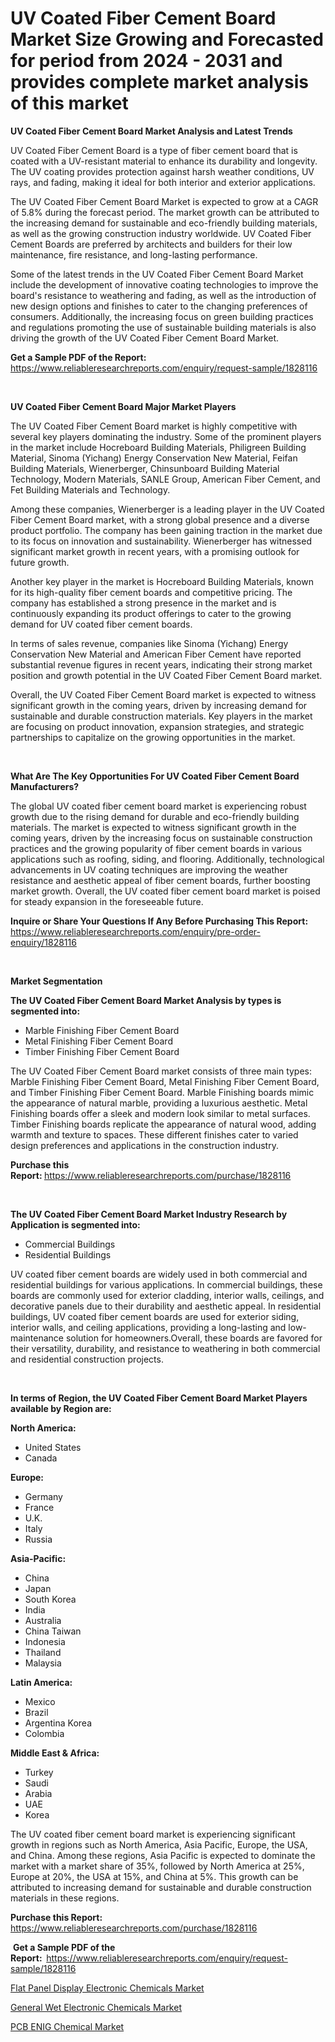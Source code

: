 <p><h1>UV Coated Fiber Cement Board Market Size Growing and Forecasted for period from 2024 - 2031 and provides complete market analysis of this market</h1></p><p><strong>UV Coated Fiber Cement Board Market Analysis and Latest Trends</strong></p>
<p><p>UV Coated Fiber Cement Board is a type of fiber cement board that is coated with a UV-resistant material to enhance its durability and longevity. The UV coating provides protection against harsh weather conditions, UV rays, and fading, making it ideal for both interior and exterior applications. </p><p>The UV Coated Fiber Cement Board Market is expected to grow at a CAGR of 5.8% during the forecast period. The market growth can be attributed to the increasing demand for sustainable and eco-friendly building materials, as well as the growing construction industry worldwide. UV Coated Fiber Cement Boards are preferred by architects and builders for their low maintenance, fire resistance, and long-lasting performance. </p><p>Some of the latest trends in the UV Coated Fiber Cement Board Market include the development of innovative coating technologies to improve the board's resistance to weathering and fading, as well as the introduction of new design options and finishes to cater to the changing preferences of consumers. Additionally, the increasing focus on green building practices and regulations promoting the use of sustainable building materials is also driving the growth of the UV Coated Fiber Cement Board Market.</p></p>
<p><strong>Get a Sample PDF of the Report:&nbsp;</strong> <a href="https://www.reliableresearchreports.com/enquiry/request-sample/1828116">https://www.reliableresearchreports.com/enquiry/request-sample/1828116</a></p>
<p>&nbsp;</p>
<p><strong>UV Coated Fiber Cement Board Major Market Players</strong></p>
<p><p>The UV Coated Fiber Cement Board market is highly competitive with several key players dominating the industry. Some of the prominent players in the market include Hocreboard Building Materials, Philigreen Building Material, Sinoma (Yichang) Energy Conservation New Material, Feifan Building Materials, Wienerberger, Chinsunboard Building Material Technology, Modern Materials, SANLE Group, American Fiber Cement, and Fet Building Materials and Technology. </p><p>Among these companies, Wienerberger is a leading player in the UV Coated Fiber Cement Board market, with a strong global presence and a diverse product portfolio. The company has been gaining traction in the market due to its focus on innovation and sustainability. Wienerberger has witnessed significant market growth in recent years, with a promising outlook for future growth.</p><p>Another key player in the market is Hocreboard Building Materials, known for its high-quality fiber cement boards and competitive pricing. The company has established a strong presence in the market and is continuously expanding its product offerings to cater to the growing demand for UV coated fiber cement boards.</p><p>In terms of sales revenue, companies like Sinoma (Yichang) Energy Conservation New Material and American Fiber Cement have reported substantial revenue figures in recent years, indicating their strong market position and growth potential in the UV Coated Fiber Cement Board market.</p><p>Overall, the UV Coated Fiber Cement Board market is expected to witness significant growth in the coming years, driven by increasing demand for sustainable and durable construction materials. Key players in the market are focusing on product innovation, expansion strategies, and strategic partnerships to capitalize on the growing opportunities in the market.</p></p>
<p>&nbsp;</p>
<p><strong>What Are The Key Opportunities For UV Coated Fiber Cement Board Manufacturers?</strong></p>
<p><p>The global UV coated fiber cement board market is experiencing robust growth due to the rising demand for durable and eco-friendly building materials. The market is expected to witness significant growth in the coming years, driven by the increasing focus on sustainable construction practices and the growing popularity of fiber cement boards in various applications such as roofing, siding, and flooring. Additionally, technological advancements in UV coating techniques are improving the weather resistance and aesthetic appeal of fiber cement boards, further boosting market growth. Overall, the UV coated fiber cement board market is poised for steady expansion in the foreseeable future.</p></p>
<p><strong>Inquire or Share Your Questions If Any Before Purchasing This Report:</strong> <a href="https://www.reliableresearchreports.com/enquiry/pre-order-enquiry/1828116">https://www.reliableresearchreports.com/enquiry/pre-order-enquiry/1828116</a></p>
<p>&nbsp;</p>
<p><strong>Market Segmentation</strong></p>
<p><strong>The UV Coated Fiber Cement Board Market Analysis by types is segmented into:</strong></p>
<p><ul><li>Marble Finishing Fiber Cement Board</li><li>Metal Finishing Fiber Cement Board</li><li>Timber Finishing Fiber Cement Board</li></ul></p>
<p><p>The UV Coated Fiber Cement Board market consists of three main types: Marble Finishing Fiber Cement Board, Metal Finishing Fiber Cement Board, and Timber Finishing Fiber Cement Board. Marble Finishing boards mimic the appearance of natural marble, providing a luxurious aesthetic. Metal Finishing boards offer a sleek and modern look similar to metal surfaces. Timber Finishing boards replicate the appearance of natural wood, adding warmth and texture to spaces. These different finishes cater to varied design preferences and applications in the construction industry.</p></p>
<p><strong>Purchase this Report:&nbsp;</strong><a href="https://www.reliableresearchreports.com/purchase/1828116">https://www.reliableresearchreports.com/purchase/1828116</a></p>
<p>&nbsp;</p>
<p><strong>The UV Coated Fiber Cement Board Market Industry Research by Application is segmented into:</strong></p>
<p><ul><li>Commercial Buildings</li><li>Residential Buildings</li></ul></p>
<p><p>UV coated fiber cement boards are widely used in both commercial and residential buildings for various applications. In commercial buildings, these boards are commonly used for exterior cladding, interior walls, ceilings, and decorative panels due to their durability and aesthetic appeal. In residential buildings, UV coated fiber cement boards are used for exterior siding, interior walls, and ceiling applications, providing a long-lasting and low-maintenance solution for homeowners.Overall, these boards are favored for their versatility, durability, and resistance to weathering in both commercial and residential construction projects.</p></p>
<p>&nbsp;</p>
<p><strong>In terms of Region, the UV Coated Fiber Cement Board Market Players available by Region are:</strong></p>
<p>
    <p> <strong> North America: </strong>
        <ul>
            <li>United States</li>
            <li>Canada</li>
        </ul>
        </p> 
    <p> <strong> Europe: </strong>
        <ul>
            <li>Germany</li>
            <li>France</li>
            <li>U.K.</li>
            <li>Italy</li>
            <li>Russia</li>
        </ul>
        </p> 
    <p> <strong> Asia-Pacific: </strong>
        <ul>
            <li>China</li>
            <li>Japan</li>
            <li>South Korea</li>
            <li>India</li>
            <li>Australia</li>
            <li>China Taiwan</li>
            <li>Indonesia</li>
            <li>Thailand</li>
            <li>Malaysia</li>
        </ul>
        </p> 
    <p> <strong> Latin America: </strong>
        <ul>
            <li>Mexico</li>
            <li>Brazil</li>
            <li>Argentina Korea</li>
            <li>Colombia</li>
        </ul>
        </p> 
    <p> <strong> Middle East & Africa: </strong>
        <ul>
            <li>Turkey</li>
            <li>Saudi</li>
            <li>Arabia</li>
            <li>UAE</li>
            <li>Korea</li>
        </ul>
    </p>
    </p>
<p><p>The UV coated fiber cement board market is experiencing significant growth in regions such as North America, Asia Pacific, Europe, the USA, and China. Among these regions, Asia Pacific is expected to dominate the market with a market share of 35%, followed by North America at 25%, Europe at 20%, the USA at 15%, and China at 5%. This growth can be attributed to increasing demand for sustainable and durable construction materials in these regions.</p></p>
<p><strong>Purchase this Report: </strong><a href="https://www.reliableresearchreports.com/purchase/1828116">https://www.reliableresearchreports.com/purchase/1828116</a></p>
<p>&nbsp;<strong>Get a Sample PDF of the Report:&nbsp;&nbsp;</strong><a href="https://www.reliableresearchreports.com/enquiry/request-sample/1828116">https://www.reliableresearchreports.com/enquiry/request-sample/1828116</a></p>
<p><strong></strong></p>
<p><p><a href="https://github.com/jaidynmorantestelletmjzya/Market-Research-Report-List-1/blob/main/flat-panel-display-electronic-chemicals-market.md">Flat Panel Display Electronic Chemicals Market</a></p><p><a href="https://github.com/ruddyyedelwadw/Market-Research-Report-List-1/blob/main/general-wet-electronic-chemicals-market.md">General Wet Electronic Chemicals Market</a></p><p><a href="https://github.com/juniordelafrance/Market-Research-Report-List-2/blob/main/pcb-enig-chemical-market.md">PCB ENIG Chemical Market</a></p></p>